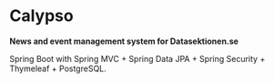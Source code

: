 Calypso
=======

**News and event management system for Datasektionen.se**

Spring Boot with Spring MVC + Spring Data JPA + Spring Security + Thymeleaf + PostgreSQL.

